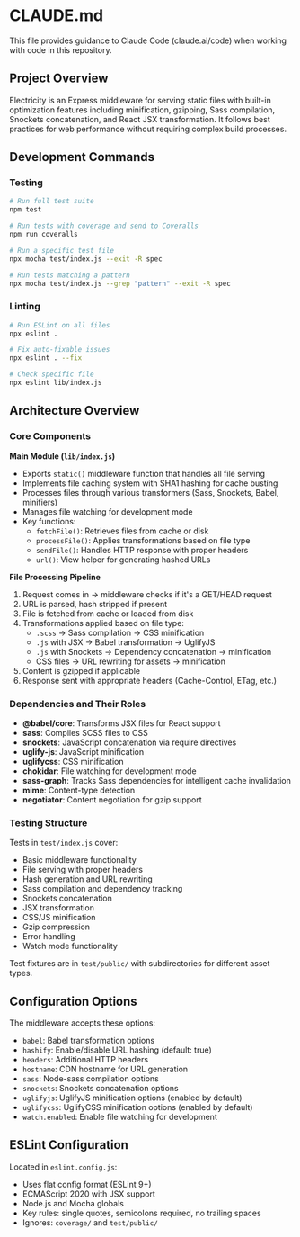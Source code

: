 # CLAUDE.md

This file provides guidance to Claude Code (claude.ai/code) when working with code in this repository.

## Project Overview

Electricity is an Express middleware for serving static files with built-in optimization features including minification, gzipping, Sass compilation, Snockets concatenation, and React JSX transformation. It follows best practices for web performance without requiring complex build processes.

## Development Commands

### Testing
```bash
# Run full test suite
npm test

# Run tests with coverage and send to Coveralls
npm run coveralls

# Run a specific test file
npx mocha test/index.js --exit -R spec

# Run tests matching a pattern
npx mocha test/index.js --grep "pattern" --exit -R spec
```

### Linting
```bash
# Run ESLint on all files
npx eslint .

# Fix auto-fixable issues
npx eslint . --fix

# Check specific file
npx eslint lib/index.js
```

## Architecture Overview

### Core Components

**Main Module (`lib/index.js`)**
- Exports `static()` middleware function that handles all file serving
- Implements file caching system with SHA1 hashing for cache busting
- Processes files through various transformers (Sass, Snockets, Babel, minifiers)
- Manages file watching for development mode
- Key functions:
  - `fetchFile()`: Retrieves files from cache or disk
  - `processFile()`: Applies transformations based on file type
  - `sendFile()`: Handles HTTP response with proper headers
  - `url()`: View helper for generating hashed URLs

**File Processing Pipeline**
1. Request comes in → middleware checks if it's a GET/HEAD request
2. URL is parsed, hash stripped if present
3. File is fetched from cache or loaded from disk
4. Transformations applied based on file type:
   - `.scss` → Sass compilation → CSS minification
   - `.js` with JSX → Babel transformation → UglifyJS
   - `.js` with Snockets → Dependency concatenation → minification
   - CSS files → URL rewriting for assets → minification
5. Content is gzipped if applicable
6. Response sent with appropriate headers (Cache-Control, ETag, etc.)

### Dependencies and Their Roles

- **@babel/core**: Transforms JSX files for React support
- **sass**: Compiles SCSS files to CSS
- **snockets**: JavaScript concatenation via require directives
- **uglify-js**: JavaScript minification
- **uglifycss**: CSS minification
- **chokidar**: File watching for development mode
- **sass-graph**: Tracks Sass dependencies for intelligent cache invalidation
- **mime**: Content-type detection
- **negotiator**: Content negotiation for gzip support

### Testing Structure

Tests in `test/index.js` cover:
- Basic middleware functionality
- File serving with proper headers
- Hash generation and URL rewriting
- Sass compilation and dependency tracking
- Snockets concatenation
- JSX transformation
- CSS/JS minification
- Gzip compression
- Error handling
- Watch mode functionality

Test fixtures are in `test/public/` with subdirectories for different asset types.

## Configuration Options

The middleware accepts these options:
- `babel`: Babel transformation options
- `hashify`: Enable/disable URL hashing (default: true)
- `headers`: Additional HTTP headers
- `hostname`: CDN hostname for URL generation
- `sass`: Node-sass compilation options
- `snockets`: Snockets concatenation options
- `uglifyjs`: UglifyJS minification options (enabled by default)
- `uglifycss`: UglifyCSS minification options (enabled by default)
- `watch.enabled`: Enable file watching for development

## ESLint Configuration

Located in `eslint.config.js`:
- Uses flat config format (ESLint 9+)
- ECMAScript 2020 with JSX support
- Node.js and Mocha globals
- Key rules: single quotes, semicolons required, no trailing spaces
- Ignores: `coverage/` and `test/public/`